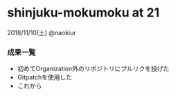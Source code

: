 # shinjuku-mokumoku at 21
 2018/11/10(土) @naokiur




### 成果一覧
* 初めてOrganization外のリポジトリにプルリクを投げた
* Gitpatchを使用した
* これから